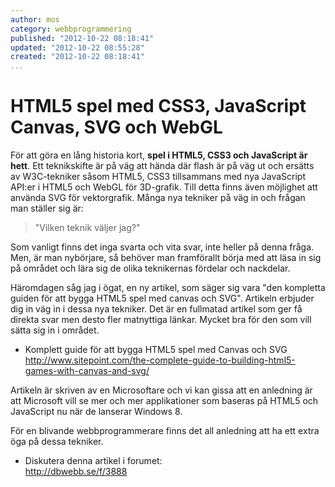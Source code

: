 ```yaml
---
author: mos
category: webbprogrammering
published: "2012-10-22 08:18:41"
updated: "2012-10-22 08:55:28"
created: "2012-10-22 08:18:41"
...
```

HTML5 spel med CSS3, JavaScript Canvas, SVG och WebGL
==================================

För att göra en lång historia kort, **spel i HTML5, CSS3 och JavaScript är hett**. Ett teknikskifte är på väg att hända där flash är på väg ut och ersätts av W3C-tekniker såsom HTML5, CSS3 tillsammans med nya JavaScript API:er i HTML5 och WebGL för 3D-grafik. Till detta finns även möjlighet att använda SVG för vektorgrafik. Många nya tekniker på väg in och frågan man ställer sig är:

> "Vilken teknik väljer jag?"

<!--more-->

Som vanligt finns det inga svarta och vita svar, inte heller på denna fråga. Men, är man nybörjare, så behöver man framförallt börja med att läsa in sig på området och lära sig de olika teknikernas fördelar och nackdelar.

Häromdagen såg jag i ögat, en ny artikel, som säger sig vara "den kompletta guiden för att bygga HTML5 spel med canvas och SVG". Artikeln erbjuder dig in väg in i dessa nya tekniker. Det är en fullmatad artikel som ger få direkta svar men desto fler matnyttiga länkar. Mycket bra för den som vill sätta sig in i området.

* Komplett guide för att bygga HTML5 spel med Canvas och SVG   
	<a href='http://www.sitepoint.com/the-complete-guide-to-building-html5-games-with-canvas-and-svg/'>http://www.sitepoint.com/the-complete-guide-to-building-html5-games-with-canvas-and-svg/</a>

Artikeln är skriven av en Microsoftare och vi kan gissa att en anledning är att Microsoft  vill se mer och mer applikationer som baseras på HTML5 och JavaScript nu när de lanserar Windows 8.

För en blivande webbprogrammerare finns det all anledning att ha ett extra öga på dessa tekniker.

* Diskutera denna artikel i forumet:  
  <a href='http://dbwebb.se/f/3888'>http://dbwebb.se/f/3888</a>
